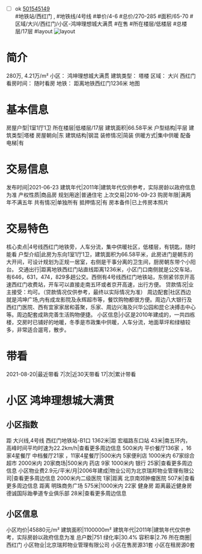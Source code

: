 - [ ] ok [501545149](https://bj.5i5j.com/ershoufang/501545149.html)  
 #地铁站/西红门 ,  #地铁线/4号线
#单价/4-6 #总价/270-285 #面积/65-70   #区域/大兴/西红门/小区-鸿坤理想城大满贯 #在售 #所在楼层/低楼层 #总楼层/17层 #layout 
![layout](http://image2a.5i5j.com/bdir/layout/d686928124a9470284f79e97a1006daa.jpg_P5.jpg) 
# 简介 
 280万,  4.21万/m² 
小区： 鸿坤理想城大满贯
建筑类型： 塔楼
区域： 大兴 西红门
看房时间： 随时看房
地铁： 距离地铁西红门1236米 地图
# 基本信息 
 房屋户型|1室1厅1卫
所在楼层|低楼层/17层
建筑面积|66.58平米
户型结构|平层
建筑类型|塔楼
房屋朝向|东
建筑结构|钢混
装修情况|简装
供暖方式|集中供暖
配备电梯|有
# 交易信息 
 发布时间|2021-06-23
建筑年代|2011年|建筑年代仅供参考，实际房龄以政府信息为准
产权性质|商品房
规划用途|普通住宅
上次交易|2016-09-23
购房年限|满两年不满五年
共有情况|单独所有
抵押情况|有
房本备件|已上传房本照片
# 交易特色 
 核心卖点|4号线西红门地铁旁，人车分流，集中供暖社区，低楼层，有钥匙，随时能看
户型介绍|此房为东向1室1厅1卫，建筑面积为66.58平米，此房进门是朝东的大开间，可设计规划为正规一居室，右侧是干事分离的卫生间，厨房朝东带个小阳台。
交通出行|距离地铁西红门站直线距离1236米，小区门口南侧就是公交车站，有646，631，474，829多趟公交。西侧有4号线西红门地铁站，东侧紧邻京开高速西红门收费站，开车可以直接走南五环或者京开高速，出行方便。
贷款情况|业主接受：均可。（贷款情况仅供参考，最终以实际情况为准）
周边配套|社区西边就是鸿坤广场,内有成龙影院及永辉超市等，餐饮购物都很方便。周边八大银行及西红门医院、西有宜家家居和荟聚，乐家、周边兴海及兴华公园和昆仑决搏击中心等。周边配套成熟完善生活购物便捷。
小区信息|小区是2010年建成的，一共四栋楼，交房时已铺好的地暖，冬季是市政集中供暖，人车分流，地面草坪和绿植较多，非常适合遛弯，散步。
# 带看 
 2021-08-20|最近带看	 7|次|近30天带看	 17|次|累计带看
# 小区 鸿坤理想城大满贯
## 小区指数 
 距 大兴线,4号线 西红门地铁站-B1口 1362米|距 宏福路东口站 43米|南五环内， 高峰时间平均时速为22.2km/h|查看更多周边信息
500米内 平价餐厅136家 ，16家4星餐厅
中档餐厅21家 ，11家4星餐厅|500米内 5家便利店
1000米内 67家综合超市
2000米内 20家商场|500米内 药店 9家
1000米内 银行 25家|查看更多周边信息
小区物业费2.9元/平米/月|2006年建成|物业公司为北京瑞邦物业管理有限公司|查看更多周边信息
2000米内二级医院 1家|距离 北京南郊肿瘤医院  507米|查看更多周边信息
距离 明珠商务广场 575米|1000米内 22家 健身房
距离最近健身房德诚国际跆拳道专业俱乐部 28米|查看更多周边信息
## 小区信息 
 小区均价|45880元/m²
建筑面积|1100000m²
建筑年代|2011年|建筑年代仅供参考，实际房龄以政府信息为准
总户数|751
绿化率|30.4%
容积率|2.76
所在商圈|西红门
小区物业|北京瑞邦物业管理有限公司
小区在售房源31套
小区在租房源0套
